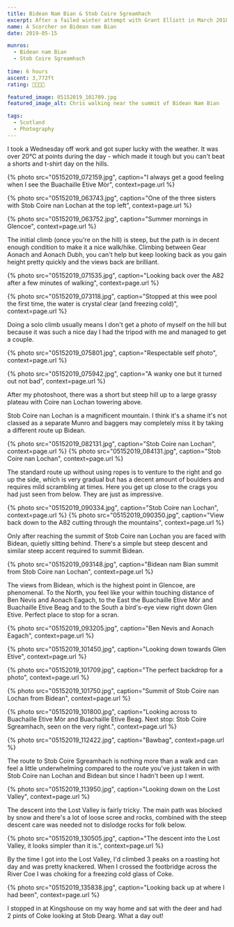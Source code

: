 ```yaml
---
title: Bidean Nam Bian & Stob Coire Sgreamhach
excerpt: After a failed winter attempt with Grant Elliott in March 2018, having turned back at Stob Coire nan Lochan, I had Bidean nam Bian on my radar since.
name: A Scorcher on Bidean nam Bian
date: 2019-05-15

munros: 
  - Bidean nam Bian
  - Stob Coire Sgreamhach
  
time: 6 hours
ascent: 3,772ft
rating: 🥾🥾🥾🥾

featured_image: 05152019_101709.jpg
featured_image_alt: Chris walking near the summit of Bidean Nam Bian

tags:
  - Scotland
  - Photography
---
```


I took a Wednesday off work and got super lucky with the weather. It was over 20°C at points during the day - which made it tough but you can't beat a shorts and t-shirt day on the hills.

{% photo src="05152019_072159.jpg", caption="I always get a good feeling when I see the Buachaille Etive Mòr", context=page.url %}

{% photo src="05152019_063743.jpg", caption="One of the three sisters with Stob Coire nan Lochan at the top left", context=page.url %}

{% photo src="05152019_063752.jpg", caption="Summer mornings in Glencoe", context=page.url %}

The initial climb (once you're on the hill) is steep, but the path is in decent enough condition to make it a nice walk/hike. Climbing between Gear Aonach and Aonach Dubh, you can't help but keep looking back as you gain height pretty quickly and the views back are brilliant.

{% photo src="05152019_071535.jpg", caption="Looking back over the A82 after a few minutes of walking", context=page.url %}

{% photo src="05152019_073118.jpg", caption="Stopped at this wee pool the first time, the water is crystal clear (and freezing cold)", context=page.url %}

Doing a solo climb usually means I don't get a photo of myself on the hill but because it was such a nice day I had the tripod with me and managed to get a couple.

{% photo src="05152019_075801.jpg", caption="Respectable self photo", context=page.url %}

{% photo src="05152019_075942.jpg", caption="A wanky one but it turned out not bad", context=page.url %}

After my photoshoot, there was a short but steep hill up to a large grassy plateau with Coire nan Lochan towering above.

Stob Coire nan Lochan is a magnificent mountain. I think it's a shame it's not classed as a separate Munro and baggers may completely miss it by taking a different route up Bidean.

{% photo src="05152019_082131.jpg", caption="Stob Coire nan Lochan", context=page.url %}
{% photo src="05152019_084131.jpg", caption="Stob Coire nan Lochan", context=page.url %}

The standard route up without using ropes is to venture to the right and go up the side, which is very gradual but has a decent amount of boulders and requires mild scrambling at times. Here you get up close to the crags you had just seen from below. They are just as impressive.

{% photo src="05152019_090334.jpg", caption="Stob Coire nan Lochan", context=page.url %}
{% photo src="05152019_090350.jpg", caption="View back down to the A82 cutting through the mountains", context=page.url %}

Only after reaching the summit of Stob Coire nan Lochan you are faced with Bidean, quietly sitting behind. There's a simple but steep descent and similar steep accent required to summit Bidean.

{% photo src="05152019_093148.jpg", caption="Bidean nam Bian summit from Stob Coire nan Lochan", context=page.url %}

The views from Bidean, which is the highest point in Glencoe, are phenomenal. To the North, you feel like your within touching distance of Ben Nevis and Aonach Eagach, to the East the Buachaille Etive Mòr and Buachaille Etive Beag and to the South a bird's-eye view right down Glen Etive. Perfect place to stop for a scran.

{% photo src="05152019_093205.jpg", caption="Ben Nevis and Aonach Eagach", context=page.url %}

{% photo src="05152019_101450.jpg", caption="Looking down towards Glen Etive", context=page.url %}

{% photo src="05152019_101709.jpg", caption="The perfect backdrop for a photo", context=page.url %}

{% photo src="05152019_101750.jpg", caption="Summit of Stob Coire nan Lochan from Bidean", context=page.url %}

{% photo src="05152019_101800.jpg", caption="Looking across to Buachaille Etive Mòr and Buachaille Etive Beag. Next stop: Stob Coire Sgreamhach, seen on the very right.", context=page.url %}

{% photo src="05152019_112422.jpg", caption="Bawbag", context=page.url %}

The route to Stob Coire Sgreamhach is nothing more than a walk and can feel a little underwhelming compared to the route you've just taken in with Stob Coire nan Lochan and Bidean but since I hadn't been up I went.

{% photo src="05152019_113950.jpg", caption="Looking down on the Lost Valley", context=page.url %}

The descent into the Lost Valley is fairly tricky. The main path was blocked by snow and there's a lot of loose scree and rocks, combined with the steep descent care was needed not to dislodge rocks for folk below.

{% photo src="05152019_130505.jpg", caption="The descent into the Lost Valley, it looks simpler than it is.", context=page.url %}

By the time I got into the Lost Valley, I'd climbed 3 peaks on a roasting hot day and was pretty knackered. When I crossed the footbridge across the River Coe I was choking for a freezing cold glass of Coke.

{% photo src="05152019_135838.jpg", caption="Looking back up at where I had been", context=page.url %}

I stopped in at Kingshouse on my way home and sat with the deer and had 2 pints of Coke looking at Stob Dearg. What a day out!
